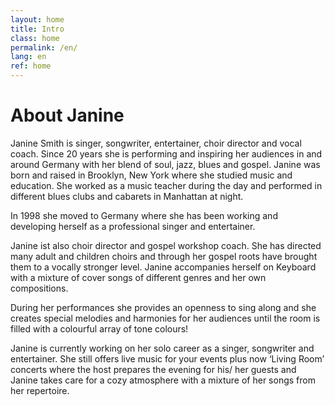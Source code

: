 ```yaml
---
layout: home
title: Intro
class: home
permalink: /en/
lang: en
ref: home
---
```


# About Janine
Janine Smith is  singer, songwriter, entertainer, choir director and vocal coach. Since 20 years she is performing  and inspiring her audiences in and around Germany with her blend of soul, jazz, blues and gospel.
Janine was born and raised in Brooklyn, New York where she studied music and education. She worked as a music teacher during the day and performed in different blues clubs and cabarets in Manhattan at night.

In 1998 she moved to Germany where she has been working and developing herself as a professional singer and entertainer.

Janine ist also choir director and gospel workshop coach. She has directed many adult and children choirs and through her gospel roots have brought them to a vocally stronger level.  Janine accompanies herself on Keyboard with a mixture of cover songs of different genres and her own compositions.

During her performances she provides an openness to sing along and she creates special melodies and harmonies for her audiences until the room is filled with a colourful array of tone colours!

Janine is currently working on her solo career as a singer, songwriter and entertainer. She still offers live music for your events plus now ‘Living Room’ concerts where the host prepares the evening for his/ her guests and Janine takes care for a cozy atmosphere with a mixture of her songs from her repertoire.